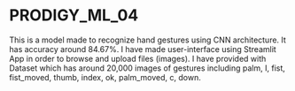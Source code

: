 # PRODIGY_ML_04
This is a model made to recognize hand gestures using CNN architecture. It has accuracy around 84.67%. I have made user-interface using Streamlit App in order to browse and upload files (images). I have provided with Dataset which has around 20,000 images of gestures including palm, I, fist, fist_moved, thumb, index, ok, palm_moved, c, down.
